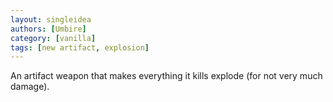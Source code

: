 ```yaml
---
layout: singleidea
authors: [Umbire]
category: [vanilla]
tags: [new artifact, explosion]
---
```

An artifact weapon that makes everything it kills explode (for not very much
damage).
